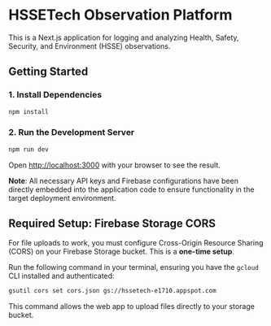 # HSSETech Observation Platform

This is a Next.js application for logging and analyzing Health, Safety, Security, and Environment (HSSE) observations.

## Getting Started

### 1. Install Dependencies

```bash
npm install
```

### 2. Run the Development Server

```bash
npm run dev
```

Open [http://localhost:3000](http://localhost:3000) with your browser to see the result.

**Note**: All necessary API keys and Firebase configurations have been directly embedded into the application code to ensure functionality in the target deployment environment.

## Required Setup: Firebase Storage CORS

For file uploads to work, you must configure Cross-Origin Resource Sharing (CORS) on your Firebase Storage bucket. This is a **one-time setup**.

Run the following command in your terminal, ensuring you have the `gcloud` CLI installed and authenticated:

```bash
gsutil cors set cors.json gs://hssetech-e1710.appspot.com
```

This command allows the web app to upload files directly to your storage bucket.
